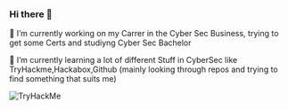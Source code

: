 ### Hi there 👋

<!--
**DrakonIsterwall/DrakonIsterwall** is a ✨ _special_ ✨ repository because its `README.md` (this file) appears on your GitHub profile.

Here are some ideas to get you started:

- 🔭 I’m currently working on ...
- 🌱 I’m currently learning ...
- 👯 I’m looking to collaborate on ...
- 🤔 I’m looking for help with ...
- 💬 Ask me about ...
- 📫 How to reach me: ...
- 😄 Pronouns: ...
- ⚡ Fun fact: ...
-->

🔭 I’m currently working on my Carrer in the Cyber Sec Business, trying to get some Certs and studiyng Cyber Sec Bachelor

🌱 I’m currently learning a lot of different Stuff in CyberSec like TryHackme,Hackabox,Github (mainly looking through repos and trying to find something that suits me)

<img src="https://tryhackme-badges.s3.amazonaws.com/DrakonIsterwall.png" alt="TryHackMe">
<script src="https://tryhackme.com/badge/2047802"></script>
